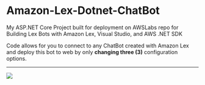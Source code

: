 # Amazon-Lex-Dotnet-ChatBot
My ASP.NET Core Project built for deployment on AWSLabs repo for Building Lex Bots with Amazon Lex, Visual Studio, and AWS .NET SDK 

Code allows for you to connect to any ChatBot created with Amazon Lex and deploy this bot to web by only **changing three (3)** configuration options.


----------

<img src="https://s3.us-east-2.amazonaws.com/aws-blog-tew-posts/ChatBot-Pic2-small.png"/> 
